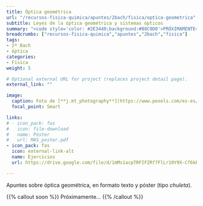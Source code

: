 ```yaml
---
title: Óptica geométrica
url: "/recursos-fisica-quimica/apuntes/2bach/fisica/optica-geometrica"
subtitle: Leyes de la óptica geométrica y sistemas ópticos
summary: "<code style='color: #2E3440;background:#88C0D0'>PRÓXIMAMENTE</code> <br> Leyes de la óptica geométrica. Sistemas ópticos. El ojo humano. Instrumentos ópticos."
breadcrumbs: ["recursos-fisica-quimica","apuntes","2bach","fisica"]
tags:
- 2º Bach
- óptica
categories:
- Física
weight: 5

# Optional external URL for project (replaces project detail page).
external_link: ""

image:
  caption: Foto de [**j.mt_photography**](https://www.pexels.com/es-es/@j-mt_photography-628996) en [Pexels](https://www.pexels.com/es-es/)
  focal_point: Smart

links:
# - icon_pack: fas
#   icon: file-download
#   name: Póster
#   url: MAS_poster.pdf
- icon_pack: fas
  icon: external-link-alt
  name: Ejercicios
  url: https://drive.google.com/file/d/1mMs1acpTRFIFZRf7FlLr10Y9X-Cf6kRF/view

---
```


<!-- <iframe src="https://phet.colorado.edu/sims/html/bending-light/latest/bending-light_es.html" width="800" height="600" scrolling="no" allowfullscreen></iframe> -->

<!-- https://twitter.com/phetsims/status/1454135524331905028?s=21 -->

<!-- https://animagraffs.com/human-eye/ -->

Apuntes sobre óptica geométrica, en formato texto y póster (tipo _chuleta_).

{{% callout soon %}}
Próximamente...
{{% /callout %}}